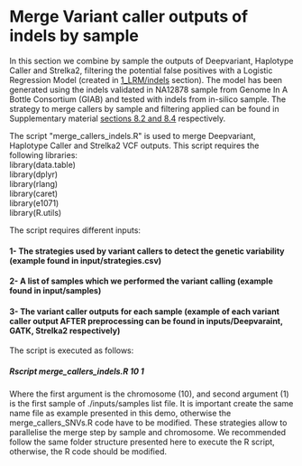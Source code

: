 # Merge Variant caller outputs of indels by sample  

In this section we combine by sample the outputs of Deepvariant, Haplotype Caller and Strelka2, filtering the potential false positives with a Logistic Regression Model (created in [1_LRM/indels](https://github.com/gcatbiobank/GCAT_panel/tree/main/1_LRM/Indels) section). The model has been generated using the indels validated in NA12878 sample from Genome In A Bottle Consortium (GIAB) and tested with indels from in-silico sample. The strategy to merge callers by sample and filtering applied can be found in Supplementary material [sections 8.2 and 8.4](https://www.biorxiv.org/content/10.1101/2021.07.20.453041v1) respectively.  

The script "merge_callers_indels.R" is used to merge Deepvariant, Haplotype Caller and Strelka2 VCF outputs. This script requires the following libraries:  
library(data.table)  
library(dplyr)  
library(rlang)  
library(caret)  
library(e1071)  
library(R.utils)  

The script requires different inputs:  
#### 1- The strategies used by variant callers to detect the genetic variability (example found in input/strategies.csv)  
#### 2- A list of samples which we performed the variant calling (example found in input/samples)  
#### 3- The variant caller outputs for each sample (example of each variant caller output AFTER preprocessing can be found in inputs/Deepvaraint, GATK, Strelka2 respectively)  

The script is executed as follows:  
##### Rscript merge_callers_indels.R 10 1  

Where the first argument is the chromosome (10), and second argument (1) is the first sample of ./inputs/samples list file. It is important create the same name file as example presented in this demo, otherwise the merge_callers_SNVs.R code have to be modified. These strategies allow to parallelise the merge step by sample and chromosome. We recommended follow the same folder structure presented here to execute the R script, otherwise, the R code should be modified.  
